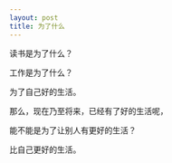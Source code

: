 ```yaml
---
layout: post
title: 为了什么
---
```


读书是为了什么？

工作是为了什么？

为了自己好的生活。

那么，现在乃至将来，已经有了好的生活呢，

能不能是为了让别人有更好的生活？

比自己更好的生活。